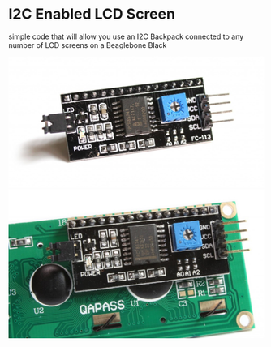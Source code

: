 I2C Enabled LCD Screen
=======================

simple code that will allow you use an I2C Backpack connected to any number of LCD screens on a Beaglebone Black

![Backpack1](images/i2c_backpack.jpg)
![Backpack2](images/i2c_enabled_lcd.jpg)
